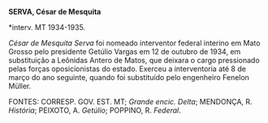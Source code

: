 **SERVA, César de Mesquita**

\*interv. MT 1934-1935.

*César de Mesquita Serva* foi nomeado interventor federal interino em
Mato Grosso pelo presidente Getúlio Vargas em 12 de outubro de 1934, em
substituição a Leônidas Antero de Matos, que deixara o cargo pressionado
pelas forças oposicionistas do estado. Exerceu a interventoria até 8 de
março do ano seguinte, quando foi substituído pelo engenheiro Fenelon
Müller.

FONTES: CORRESP. GOV. EST. MT; *Grande encic. Delta*; MENDONÇA, R.
*História*; PEIXOTO, A. *Getúlio*; POPPINO, R. *Federal*.

 
